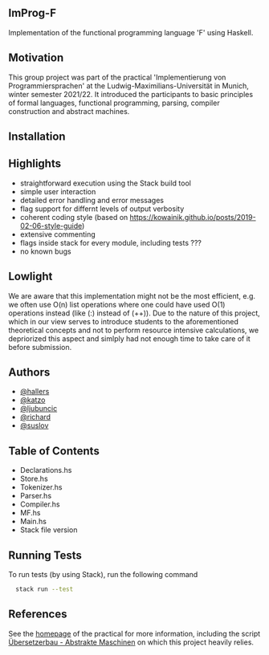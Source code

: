 ## ImProg-F

Implementation of the functional programming language 'F' using Haskell. 


## Motivation

This group project was part of the practical 'Implementierung von Programmiersprachen' at the Ludwig-Maximilians-Universität in Munich, winter semester 2021/22. It introduced the participants to basic principles of formal languages, functional programming, parsing, compiler construction and abstract machines.


##  Installation


## Highlights

- straightforward execution using the Stack build tool
- simple user interaction
- detailed error handling and error messages
- flag support for differnt levels of output verbosity 
- coherent coding style (based on https://kowainik.github.io/posts/2019-02-06-style-guide)
- extensive commenting 
- flags inside stack for every module, including tests ??? 
- no known bugs


## Lowlight

We are aware that this implementation might not be the most efficient, e.g. we often use O(n) list operations where one could have used O(1) operations instead (like (:) instead of (++)). Due to the nature of this project, which in our view serves to introduce students to the aforementioned theoretical concepts and not to perform resource intensive calculations, we depriorized this aspect and simlply had not enough time to take care of it before submission.


## Authors

- [@hallers](https://gitlab2.cip.ifi.lmu.de/hallers)
- [@katzo](https://gitlab2.cip.ifi.lmu.de/katzo)
- [@ljubuncic](https://gitlab2.cip.ifi.lmu.de/ljubuncic)
- [@richard](https://gitlab2.cip.ifi.lmu.de/richard)
- [@suslov](https://gitlab2.cip.ifi.lmu.de/suslov)

## Table of Contents

- Declarations.hs
- Store.hs
- Tokenizer.hs
- Parser.hs
- Compiler.hs
- MF.hs
- Main.hs
- Stack file version

## Running Tests

To run tests (by using Stack), run the following command 

```bash
  stack run --test
```

## References

See the [homepage](https://uni2work.ifi.lmu.de/course/W21/IfI/ImProg) of the practical for more information, including the script 
[Übersetzerbau - Abstrakte Maschinen](https://uni2work.ifi.lmu.de/course/W21/IfI/ImProg/file/Skript/download/bry-eisinger-uebersaetzerbau--2004.pdf) on which this project heavily relies.

